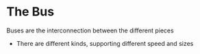 # The Bus
Buses are the interconnection between the different pieces
* There are different kinds, supporting different speed and sizes
